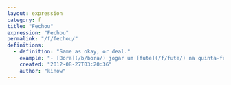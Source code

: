```yaml
---
layout: expression
category: f
title: "Fechou"
expression: "Fechou"
permalink: "/f/fechou/"
definitions:
  - definition: "Same as okay, or deal."
    example: "- [Bora](/b/bora/) jogar um [fute](/f/fute/) na quinta-feira?\n- [Beleza](/b/beleza/)! Fechou!"
    created: "2012-08-27T03:20:36"
    author: "kinow"
---
```

